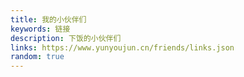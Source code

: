 ```yaml
---
title: 我的小伙伴们
keywords: 链接
description: 下饭的小伙伴们
links: https://www.yunyoujun.cn/friends/links.json
random: true
---
```


<YunLinks :links="frontmatter.links" :random="frontmatter.random" />
